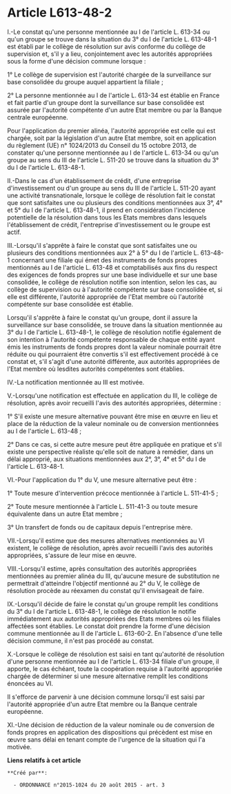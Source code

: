 # Article L613-48-2

I.-Le constat qu'une personne mentionnée au I de l'article L. 613-34 ou qu'un groupe se trouve dans la situation du 3° du I
de l'article L. 613-48-1 est établi par le collège de résolution sur avis conforme du collège de supervision et, s'il y a
lieu, conjointement avec les autorités appropriées sous la forme d'une décision commune lorsque : 

1° Le collège de supervision est l'autorité chargée de la surveillance sur base consolidée du groupe auquel appartient la
filiale ; 

2° La personne mentionnée au I de l'article L. 613-34 est établie en France et fait partie d'un groupe dont la surveillance
sur base consolidée est assurée par l'autorité compétente d'un autre Etat membre ou par la Banque centrale européenne. 

Pour l'application du premier alinéa, l'autorité appropriée est celle qui est chargée, soit par la législation d'un autre
Etat membre, soit en application du règlement (UE) n° 1024/2013 du Conseil du 15 octobre 2013, de constater qu'une personne
mentionnée au I de l'article L. 613-34 ou qu'un groupe au sens du III de l'article L. 511-20 se trouve dans la situation du
3° du I de l'article L. 613-48-1. 

II.-Dans le cas d'un établissement de crédit, d'une entreprise d'investissement ou d'un groupe au sens du III de l'article L.
511-20 ayant une activité transnationale, lorsque le collège de résolution fait le constat que sont satisfaites une ou
plusieurs des conditions mentionnées aux 3°, 4° et 5° du I de l'article L. 613-48-1, il prend en considération l'incidence
potentielle de la résolution dans tous les Etats membres dans lesquels l'établissement de crédit, l'entreprise
d'investissement ou le groupe est actif. 

III.-Lorsqu'il s'apprête à faire le constat que sont satisfaites une ou plusieurs des conditions mentionnées aux 2° à 5° du I
de l'article L. 613-48-1 concernant une filiale qui émet des instruments de fonds propres mentionnés au I de l'article L.
613-48 et comptabilisés aux fins du respect des exigences de fonds propres sur une base individuelle et sur une base
consolidée, le collège de résolution notifie son intention, selon les cas, au collège de supervision ou à l'autorité
compétente sur base consolidée et, si elle est différente, l'autorité appropriée de l'Etat membre où l'autorité compétente
sur base consolidée est établie. 

Lorsqu'il s'apprête à faire le constat qu'un groupe, dont il assure la surveillance sur base consolidée, se trouve dans la
situation mentionnée au 3° du I de l'article L. 613-48-1, le collège de résolution notifie également de son intention à
l'autorité compétente responsable de chaque entité ayant émis les instruments de fonds propres dont la valeur nominale
pourrait être réduite ou qui pourraient être convertis s'il est effectivement procédé à ce constat et, s'il s'agit d'une
autorité différente, aux autorités appropriées de l'Etat membre où lesdites autorités compétentes sont établies. 

IV.-La notification mentionnée au III est motivée. 

V.-Lorsqu'une notification est effectuée en application du III, le collège de résolution, après avoir recueilli l'avis des
autorités appropriées, détermine : 

1° S'il existe une mesure alternative pouvant être mise en œuvre en lieu et place de la réduction de la valeur nominale ou de
conversion mentionnées au I de l'article L. 613-48 ; 

2° Dans ce cas, si cette autre mesure peut être appliquée en pratique et s'il existe une perspective réaliste qu'elle soit de
nature à remédier, dans un délai approprié, aux situations mentionnées aux 2°, 3°, 4° et 5° du I de l'article L. 613-48-1. 

VI.-Pour l'application du 1° du V, une mesure alternative peut être : 

1° Toute mesure d'intervention précoce mentionnée à l'article L. 511-41-5 ; 

2° Toute mesure mentionnée à l'article L. 511-41-3 ou toute mesure équivalente dans un autre Etat membre ; 

3° Un transfert de fonds ou de capitaux depuis l'entreprise mère. 

VII.-Lorsqu'il estime que des mesures alternatives mentionnées au VI existent, le collège de résolution, après avoir
recueilli l'avis des autorités appropriées, s'assure de leur mise en œuvre. 

VIII.-Lorsqu'il estime, après consultation des autorités appropriées mentionnées au premier alinéa du III, qu'aucune mesure
de substitution ne permettrait d'atteindre l'objectif mentionné au 2° du V, le collège de résolution procède au réexamen du
constat qu'il envisageait de faire. 

IX.-Lorsqu'il décide de faire le constat qu'un groupe remplit les conditions du 3° du I de l'article L. 613-48-1, le collège
de résolution le notifie immédiatement aux autorités appropriées des Etats membres où les filiales affectées sont établies.
Le constat doit prendre la forme d'une décision commune mentionnée au II de l'article L. 613-60-2. En l'absence d'une telle
décision commune, il n'est pas procédé au constat. 

X.-Lorsque le collège de résolution est saisi en tant qu'autorité de résolution d'une personne mentionnée au I de l'article
L. 613-34 filiale d'un groupe, il apporte, le cas échéant, toute la coopération requise à l'autorité appropriée chargée de
déterminer si une mesure alternative remplit les conditions énoncées au VI. 

Il s'efforce de parvenir à une décision commune lorsqu'il est saisi par l'autorité appropriée d'un autre Etat membre ou la
Banque centrale européenne. 

XI.-Une décision de réduction de la valeur nominale ou de conversion de fonds propres en application des dispositions qui
précèdent est mise en œuvre sans délai en tenant compte de l'urgence de la situation qui l'a motivée.

**Liens relatifs à cet article**

	**Créé par**:

	  - ORDONNANCE n°2015-1024 du 20 août 2015 - art. 3
